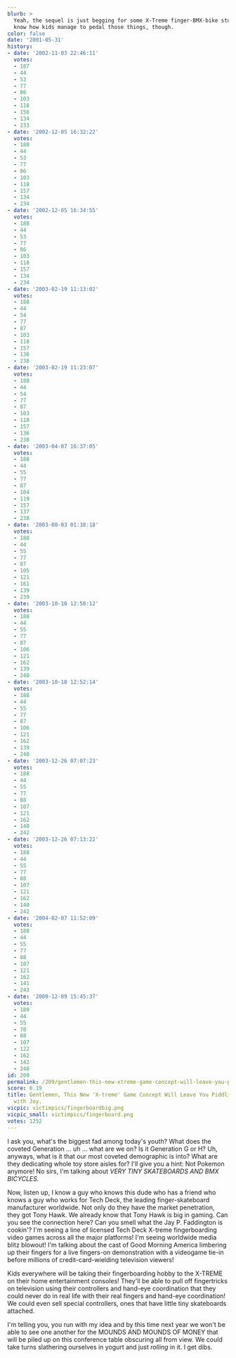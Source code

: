 ```yaml
---
blurb: >
  Yeah, the sequel is just begging for some X-Treme finger-BMX-bike stunts. I don't
  know how kids manage to pedal those things, though.
color: false
date: '2001-05-31'
history:
- date: '2002-11-03 22:46:11'
  votes:
  - 187
  - 44
  - 53
  - 77
  - 86
  - 103
  - 118
  - 156
  - 134
  - 233
- date: '2002-12-05 16:32:22'
  votes:
  - 188
  - 44
  - 53
  - 77
  - 86
  - 103
  - 118
  - 157
  - 134
  - 234
- date: '2002-12-05 16:34:55'
  votes:
  - 188
  - 44
  - 53
  - 77
  - 86
  - 103
  - 118
  - 157
  - 134
  - 234
- date: '2003-02-19 11:13:02'
  votes:
  - 188
  - 44
  - 54
  - 77
  - 87
  - 103
  - 118
  - 157
  - 136
  - 238
- date: '2003-02-19 11:23:07'
  votes:
  - 188
  - 44
  - 54
  - 77
  - 87
  - 103
  - 118
  - 157
  - 136
  - 238
- date: '2003-04-07 16:37:05'
  votes:
  - 188
  - 44
  - 55
  - 77
  - 87
  - 104
  - 119
  - 157
  - 137
  - 238
- date: '2003-08-03 01:38:18'
  votes:
  - 188
  - 44
  - 55
  - 77
  - 87
  - 105
  - 121
  - 161
  - 139
  - 239
- date: '2003-10-10 12:50:12'
  votes:
  - 188
  - 44
  - 55
  - 77
  - 87
  - 106
  - 121
  - 162
  - 139
  - 240
- date: '2003-10-10 12:52:14'
  votes:
  - 188
  - 44
  - 55
  - 77
  - 87
  - 106
  - 121
  - 162
  - 139
  - 240
- date: '2003-12-26 07:07:23'
  votes:
  - 188
  - 44
  - 55
  - 77
  - 88
  - 107
  - 121
  - 162
  - 140
  - 242
- date: '2003-12-26 07:13:22'
  votes:
  - 188
  - 44
  - 55
  - 77
  - 88
  - 107
  - 121
  - 162
  - 140
  - 242
- date: '2004-02-07 11:52:09'
  votes:
  - 188
  - 44
  - 55
  - 77
  - 88
  - 107
  - 121
  - 162
  - 141
  - 243
- date: '2009-12-09 15:45:37'
  votes:
  - 189
  - 44
  - 55
  - 78
  - 88
  - 107
  - 122
  - 162
  - 142
  - 248
id: 209
permalink: /209/gentlemen-this-new-xtreme-game-concept-will-leave-you-piddling-your-boxers-with-joy/
score: 6.19
title: Gentlemen, This New 'X-treme' Game Concept Will Leave You Piddling Your Boxers
  with Joy.
vicpic: victimpics/fingerboardbig.png
vicpic_small: victimpics/fingerboard.png
votes: 1252
---
```


I ask you, what's the biggest fad among today's youth? What does the
coveted Generation ... uh ... what are we on? Is it Generation G or H?
Uh, anyways, what is it that our most coveted demographic is into? What
are they dedicating whole toy store aisles for? I'll give you a hint:
Not Pokemon anymore! No sirs, I'm talking about *VERY TINY SKATEBOARDS
AND BMX BICYCLES.*

Now, listen up, I know a guy who knows this dude who has a friend who
knows a guy who works for Tech Deck, the leading finger-skateboard
manufacturer worldwide. Not only do they have the market penetration,
they got Tony Hawk. We already know that Tony Hawk is big in gaming. Can
you see the connection here? Can you smell what the Jay P. Faddington is
cookin'? I'm seeing a line of licensed Tech Deck X-treme fingerboarding
video games across all the major platforms! I'm seeing worldwide media
blitz blowout! I'm talking about the cast of Good Morning America
limbering up their fingers for a live fingers-on demonstration with a
videogame tie-in before millions of credit-card-wielding television
viewers!

Kids everywhere will be taking their fingerboarding hobby to the X-TREME
on their home entertainment consoles! They'll be able to pull off
fingertricks on television using their controllers and hand-eye
coordination that they could never do in real life with their real
fingers and hand-eye coordination! We could even sell special
controllers, ones that have little tiny skateboards attached.

I'm telling you, you run with my idea and by this time next year we
won't be able to see one another for the MOUNDS AND MOUNDS OF MONEY that
will be piled up on this conference table obscuring all from view. We
could take turns slathering ourselves in yogurt and just *rolling* in
it. I get dibs.